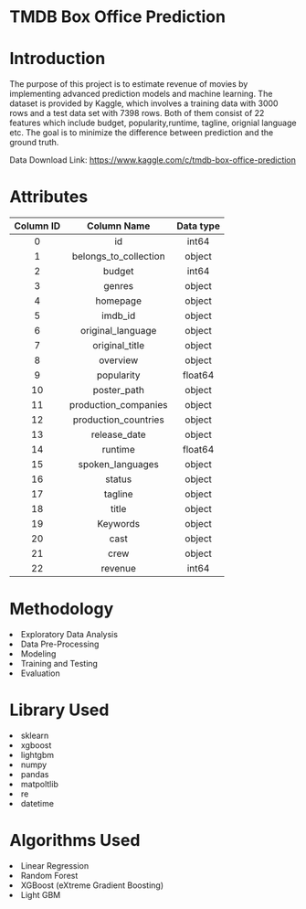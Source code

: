 # TMDB Box Office Prediction

# Introduction
The purpose of this project is to estimate revenue of movies by implementing advanced prediction models and machine learning. The dataset is provided by Kaggle, which involves a training data with 3000 rows and a test data set with 7398 rows. Both of them consist of 22 features which include budget, popularity,runtime, tagline, orignial language etc. The goal is to minimize the difference between prediction and the ground truth.

Data Download Link: https://www.kaggle.com/c/tmdb-box-office-prediction

# Attributes
| Column ID |         Column Name        | Data type |
|:---------:|:--------------------------:|:---------:|
|     0     |           id               |   int64   | 
|     1     |   belongs_to_collection    |   object  |
|     2     |          budget            |   int64   | 
|     3     |          genres            |   object  |
|     4     |          homepage          |   object  | 
|     5     |          imdb_id           |   object  |
|     6     |     original_language      |   object  | 
|     7     |      original_title        |   object  |
|     8     |         overview           |   object  | 
|     9     |        popularity          |  float64  |
|     10    |        poster_path         |   object  |
|     11    |    production_companies    |   object  | 
|     12    |    production_countries    |   object  | 
|     13    |       release_date         |   object  | 
|     14    |          runtime           |   float64 |
|     15    |      spoken_languages      |   object  |
|     16    |          status            |   object  |
|     17    |          tagline           |   object  |
|     18    |          title             |   object  | 
|     19    |         Keywords           |   object  | 
|     20    |          cast              |   object  |
|     21    |          crew              |   object  |
|     22    |         revenue            |   int64   |




# Methodology
<li> Exploratory Data Analysis
<li> Data Pre-Processing
<li> Modeling
<li> Training and Testing
<li> Evaluation

# Library Used
<li> sklearn
<li> xgboost
<li> lightgbm
<li> numpy
<li> pandas
<li> matpoltlib
<li> re
<li> datetime

# Algorithms Used
<li> Linear Regression
<li> Random Forest
<li> XGBoost (eXtreme Gradient Boosting)
<li> Light GBM

